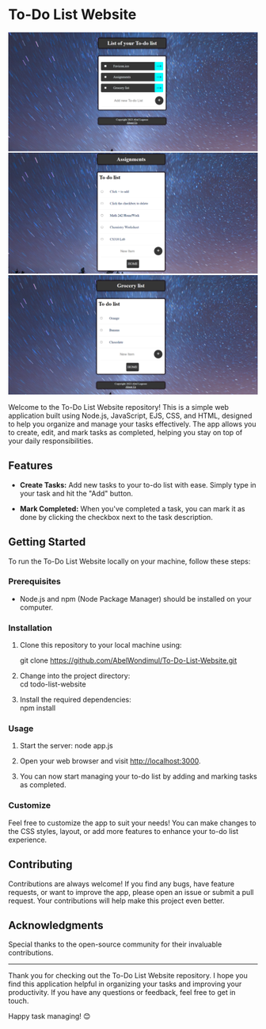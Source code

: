 # To-Do List Website

<img src="./img/Home.png">

<img src="./img/to-dofirst.png">

<img src="./img/to-dosecond.png">

Welcome to the To-Do List Website repository! This is a simple web application built using Node.js, JavaScript, EJS, CSS, and HTML, designed to help you organize and manage your tasks effectively. The app allows you to create, edit, and mark tasks as completed, helping you stay on top of your daily responsibilities.

## Features

- **Create Tasks:** Add new tasks to your to-do list with ease. Simply type in your task and hit the "Add" button.

- **Mark Completed:** When you've completed a task, you can mark it as done by clicking the checkbox next to the task description.

## Getting Started

To run the To-Do List Website locally on your machine, follow these steps:

### Prerequisites

- Node.js and npm (Node Package Manager) should be installed on your computer.

### Installation

1. Clone this repository to your local machine using:<br>
   
   git clone https://github.com/AbelWondimul/To-Do-List-Website.git

2. Change into the project directory:<br>
   cd todo-list-website
   
3. Install the required dependencies:<br>
   npm install

### Usage

1. Start the server:
node app.js

2. Open your web browser and visit [http://localhost:3000](http://localhost:3000).

3. You can now start managing your to-do list by adding and marking tasks as completed.

### Customize

Feel free to customize the app to suit your needs! You can make changes to the CSS styles, layout, or add more features to enhance your to-do list experience.

## Contributing

Contributions are always welcome! If you find any bugs, have feature requests, or want to improve the app, please open an issue or submit a pull request. Your contributions will help make this project even better.


## Acknowledgments

Special thanks to  the open-source community for their invaluable contributions.

---

Thank you for checking out the To-Do List Website repository. I hope you find this application helpful in organizing your tasks and improving your productivity. If you have any questions or feedback, feel free to get in touch.

Happy task managing! 😊





